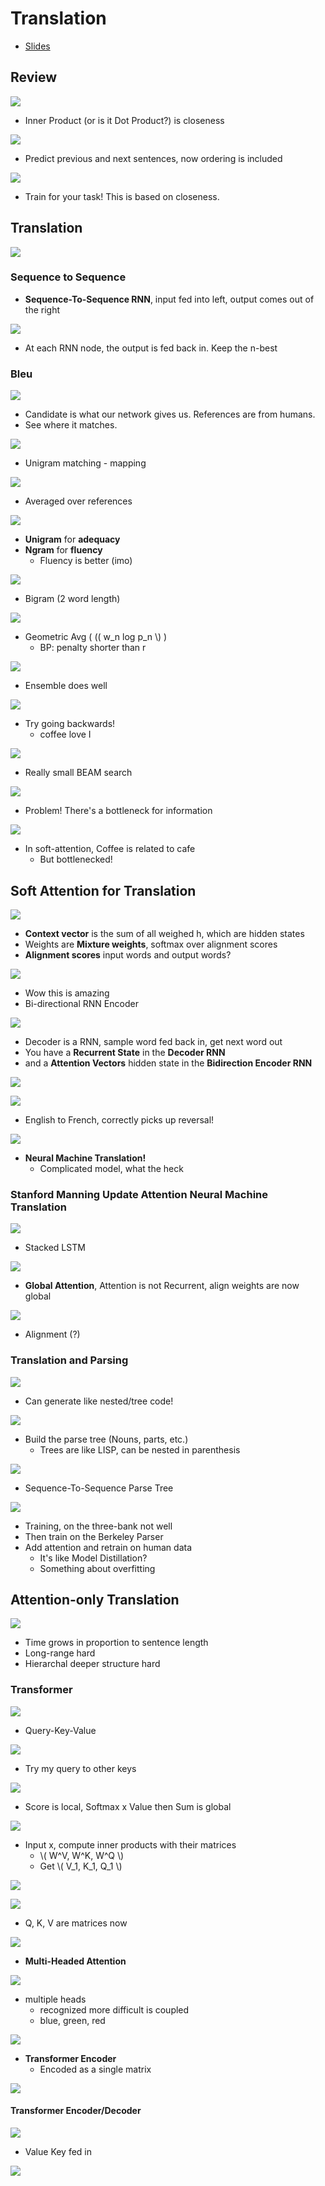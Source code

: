 # Translation

* [Slides](https://briantliao.com/store/cs282-lectures-slides/lec13.pdf)

## Review

![](https://i.imgur.com/ytGyXuo.png)

* Inner Product (or is it Dot Product?) is closeness

![](https://i.imgur.com/E9DMaxX.png)

* Predict previous and next sentences, now ordering is included

![](https://i.imgur.com/r9NLuPf.png)

* Train for your task! This is based on closeness.

## Translation

![](https://i.imgur.com/myVDtam.png)

### Sequence to Sequence
* __Sequence-To-Sequence RNN__, input fed into left, output comes out of the right

![](https://i.imgur.com/3HwFFEZ.png)

* At each RNN node, the output is fed back in. Keep the n-best

### Bleu

![](https://i.imgur.com/9G6bB4e.png)

* Candidate is what our network gives us. References are from humans.
* See where it matches.

![](https://i.imgur.com/1lMHytF.png)

* Unigram matching - mapping

![](https://i.imgur.com/j2kCRM2.png)

* Averaged over references

![](https://i.imgur.com/IyG2pdL.png)

* __Unigram__ for __adequacy__
* __Ngram__ for __fluency__
    * Fluency is better (imo)

![](https://i.imgur.com/j4kbkLo.png)

* Bigram (2 word length)

![](https://i.imgur.com/P9iowOf.png)

* Geometric Avg ( \(( w_n log p_n \\) )
    * BP: penalty shorter than r

![](https://i.imgur.com/4xTSym1.png)

* Ensemble does well

![](https://i.imgur.com/4dQNLlc.png)

* Try going backwards!
    * coffee love I

![](https://i.imgur.com/EC4HORT.png)

* Really small BEAM search

![](https://i.imgur.com/tJE0USb.png)

* Problem! There's a bottleneck for information

![](https://i.imgur.com/qERSjqN.png)

* In soft-attention, Coffee is related to cafe
    * But bottlenecked!

## Soft Attention for Translation

![](https://i.imgur.com/ZETrFIt.png)

* __Context vector__ is the sum of all weighed h, which are hidden states
* Weights are __Mixture weights__, softmax over alignment scores
* __Alignment scores__ input words and output words?

![](https://i.imgur.com/YPalgse.png)

* Wow this is amazing
* Bi-directional RNN Encoder

![](https://i.imgur.com/Z1r7qjJ.png)

* Decoder is a RNN, sample word fed back in, get next word out
* You have a __Recurrent State__ in the __Decoder RNN__
* and a __Attention Vectors__ hidden state in the __Bidirection Encoder RNN__

![](https://i.imgur.com/RFYS1Xt.png)

![](https://i.imgur.com/nl7EEHM.png)

* English to French, correctly picks up reversal!

![](https://i.imgur.com/EF8asQs.png)

* __Neural Machine Translation!__
    * Complicated model, what the heck

### Stanford Manning Update Attention Neural Machine Translation

![](https://i.imgur.com/LU9UKYM.png)

* Stacked LSTM

![](https://i.imgur.com/GyKZ5bK.png)

* __Global Attention__, Attention is not Recurrent, align weights are now global

![](https://i.imgur.com/4AXBT7p.png)

* Alignment (?)

### Translation and Parsing

![](https://i.imgur.com/EqGiSWf.png)

* Can generate like nested/tree code!

![](https://i.imgur.com/I2NfCBU.png)

* Build the parse tree (Nouns, parts, etc.)
    * Trees are like LISP, can be nested in parenthesis

![](https://i.imgur.com/u5gQqQI.png)

* Sequence-To-Sequence Parse Tree

![](https://i.imgur.com/SBY9QQq.png)

* Training, on the three-bank not well
* Then train on the Berkeley Parser
* Add attention and retrain on human data
    * It's like Model Distillation?
    * Something about overfitting

## Attention-only Translation

![](https://i.imgur.com/wNITJAH.png)

* Time grows in proportion to sentence length
* Long-range hard
* Hierarchal deeper structure hard

### Transformer

![](https://i.imgur.com/YJD3LBN.png)

* Query-Key-Value

![](https://i.imgur.com/ki9Z54a.png)

* Try my query to other keys

![](https://i.imgur.com/ctviBRe.png)

* Score is local, Softmax x Value then Sum is global

![](https://i.imgur.com/079hOLX.png)

* Input x, compute inner products with their matrices
    * \\( W^V, W^K, W^Q \\)
    * Get \\( V_1, K_1, Q_1 \\)

![](https://i.imgur.com/3Xd2tFj.png)

![](https://i.imgur.com/SUfx7a8.png)

* Q, K, V are matrices now

![](https://i.imgur.com/qzELmTE.png)

* __Multi-Headed Attention__

![](https://i.imgur.com/14NfcZi.png)

* multiple heads
    * recognized more difficult is coupled
    * blue, green, red

![](https://i.imgur.com/sPO4eMU.png)

* __Transformer Encoder__
    * Encoded as a single matrix

![](https://i.imgur.com/jTD6Qo6.png)

#### Transformer Encoder/Decoder

![](https://i.imgur.com/IKZ7vfD.png)

* Value Key fed in

![](https://i.imgur.com/wZmiJ9e.png)
